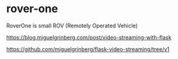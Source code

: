 # rover-one
RoverOne is small ROV (Remotely Operated Vehicle)

https://blog.miguelgrinberg.com/post/video-streaming-with-flask

https://github.com/miguelgrinberg/flask-video-streaming/tree/v1
